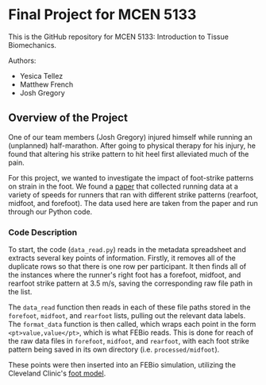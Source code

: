 # Final Project for MCEN 5133

This is the GitHub repository for MCEN 5133: Introduction to Tissue Biomechanics.

Authors:

* Yesica Tellez
* Matthew French
* Josh Gregory

## Overview of the Project

One of our team members (Josh Gregory) injured himself while running an (unplanned) half-marathon. After going to physical therapy for his injury, he found that altering his strike pattern to hit heel first alleviated much of the pain.

For this project, we wanted to investigate the impact of foot-strike patterns on strain in the foot. We found a [paper](https://ncbi.nlm.nih.gov/pmc/articles/PMC5426356/) that collected running data at a variety of speeds for runners that ran with different strike patterns (rearfoot, midfoot, and forefoot). The data used here are taken from the paper and run through our Python code.

### Code Description

To start, the code (`data_read.py`) reads in the metadata spreadsheet and extracts several key points of information. Firstly, it removes all of the duplicate rows so that there is one row per participant. It then finds all of the instances where the runner's right foot has a forefoot, midfoot, and rearfoot strike pattern at 3.5 m/s, saving the corresponding raw file path in the list.

The `data_read` function then reads in each of these file paths stored in the `forefoot`, `midfoot`, and `rearfoot` lists, pulling out the relevant data labels. The `format_data` function is then called, which wraps each point in the form `<pt>value,value</pt>`, which is what FEBio reads. This is done for reach of the raw data files in `forefoot`, `midfoot`, and `rearfoot`, with each foot strike pattern being saved in its own directory (i.e. `processed/midfoot`).

These points were then inserted into an FEBio simulation, utilizing the Cleveland Clinic's [foot model](https://repo.febio.org/permalink/project/25).
